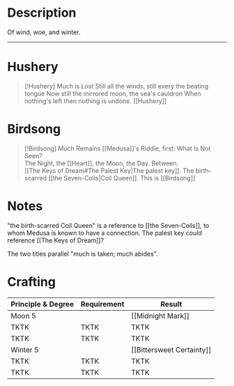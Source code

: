 # Description

Of wind, woe, and winter.

---
# Hushery
> [!Hushery] Much is Lost
> Still all the winds, still every the beating tongue
Now still the mirrored moon, the sea's cauldron
When nothing's left then nothing is undone.
[[Hushery]]
# Birdsong
> [!Birdsong] Much Remains 
> [[Medusa]]'s Riddle, first: What Is Not Seen?  
The Night, the [[Heart]], the Moon, the Day. Between.  
[[The Keys of Dream#The Palest Key|The palest key]]. The birth-scarred [[the Seven-Coils|Coil Queen]].
This is [[Birdsong]]

# Notes

"the birth-scarred Coil Queen" is a reference to [[the Seven-Coils]], to whom Medusa is known to have a connection. The palest key _could_ reference [[The Keys of Dream]]?

The two titles parallel "much is taken; much abides".

# Crafting

| Principle & Degree | Requirement | Result |
|-|-|-|
| Moon 5 |  | [[Midnight Mark]] |
| TKTK | TKTK | TKTK |
| TKTK | TKTK | TKTK |
| Winter 5 |  | [[Bittersweet Certainty]] |
| TKTK | TKTK | TKTK |
| TKTK | TKTK | TKTK |